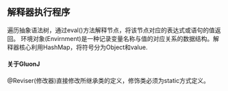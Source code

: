 ## 解释器执行程序
遍历抽象语法树，通过eval()方法解释节点，将该节点对应的表达式或语句的值返回。
环境对象(Envirnment)是一种记录变量名称与值的对应关系的数据结构。解释器核心利用HashMap，将符号分为Object和value.
#### 关于GluonJ
@Reviser(修改器)直接修改所继承类的定义，修饰类必须为static方式定义。